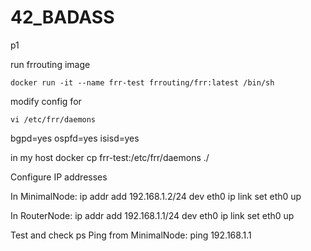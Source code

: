 # 42_BADASS
p1

run frrouting image 
```
docker run -it --name frr-test frrouting/frr:latest /bin/sh
```
modify config for 
```
vi /etc/frr/daemons
```
bgpd=yes
ospfd=yes
isisd=yes

in my host
docker cp frr-test:/etc/frr/daemons ./


Configure IP addresses

In MinimalNode:
ip addr add 192.168.1.2/24 dev eth0
ip link set eth0 up

In RouterNode:
ip addr add 192.168.1.1/24 dev eth0
ip link set eth0 up

Test and check ps
Ping from MinimalNode:
ping 192.168.1.1

